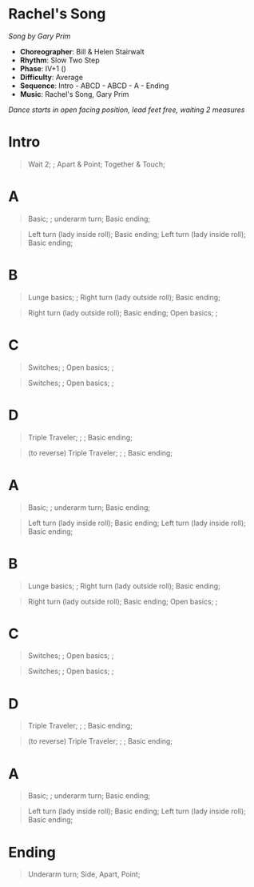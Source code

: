 # Rachel's Song
*Song by Gary Prim*

* **Choreographer**: Bill & Helen Stairwalt
* **Rhythm**: Slow Two Step
* **Phase**: IV+1 ()
* **Difficulty**: Average
* **Sequence**: Intro - ABCD - ABCD - A - Ending
* **Music**: Rachel's Song, Gary Prim

*Dance starts in open facing position, lead feet free, waiting 2 measures*

# Intro

> Wait 2; ; Apart & Point; Together & Touch;

# A

> Basic; ; underarm turn; Basic ending;

> Left turn (lady inside roll); Basic ending; Left turn (lady inside roll); Basic ending;

# B

> Lunge basics; ; Right turn (lady outside roll); Basic ending;

> Right turn (lady outside roll); Basic ending; Open basics; ;

# C

> Switches; ; Open basics; ;

> Switches; ; Open basics; ;

# D

> Triple Traveler; ; ; Basic ending;

> (to reverse) Triple Traveler; ; ; Basic ending;

# A

> Basic; ; underarm turn; Basic ending;

> Left turn (lady inside roll); Basic ending; Left turn (lady inside roll); Basic ending;

# B

> Lunge basics; ; Right turn (lady outside roll); Basic ending;

> Right turn (lady outside roll); Basic ending; Open basics; ;

# C

> Switches; ; Open basics; ;

> Switches; ; Open basics; ;

# D

> Triple Traveler; ; ; Basic ending;

> (to reverse) Triple Traveler; ; ; Basic ending;

# A

> Basic; ; underarm turn; Basic ending;

> Left turn (lady inside roll); Basic ending; Left turn (lady inside roll); Basic ending;

# Ending

> Underarm turn; Side, Apart, Point;

<meta name="x:audio-file" content="g/Gary Prim/Gary Prim - Rachel's song.mp3">